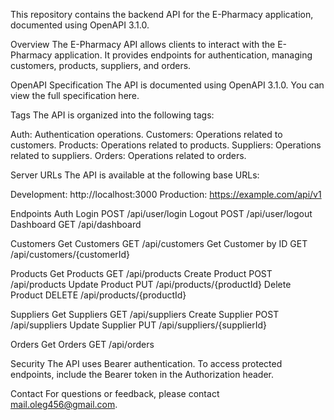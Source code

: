 This repository contains the backend API for the E-Pharmacy application, documented using OpenAPI 3.1.0.

Overview
The E-Pharmacy API allows clients to interact with the E-Pharmacy application. It provides endpoints for authentication, managing customers, products, suppliers, and orders.

OpenAPI Specification
The API is documented using OpenAPI 3.1.0. You can view the full specification here.

Tags
The API is organized into the following tags:

Auth: Authentication operations.
Customers: Operations related to customers.
Products: Operations related to products.
Suppliers: Operations related to suppliers.
Orders: Operations related to orders.

Server URLs
The API is available at the following base URLs:

Development: http://localhost:3000
Production: https://example.com/api/v1

Endpoints
Auth
Login
POST /api/user/login
Logout
POST /api/user/logout
Dashboard
GET /api/dashboard

Customers
Get Customers
GET /api/customers
Get Customer by ID
GET /api/customers/{customerId}

Products
Get Products
GET /api/products
Create Product
POST /api/products
Update Product
PUT /api/products/{productId}
Delete Product
DELETE /api/products/{productId}

Suppliers
Get Suppliers
GET /api/suppliers
Create Supplier
POST /api/suppliers
Update Supplier
PUT /api/suppliers/{supplierId}

Orders
Get Orders
GET /api/orders

Security
The API uses Bearer authentication. To access protected endpoints, include the Bearer token in the Authorization header.

Contact
For questions or feedback, please contact mail.oleg456@gmail.com.
